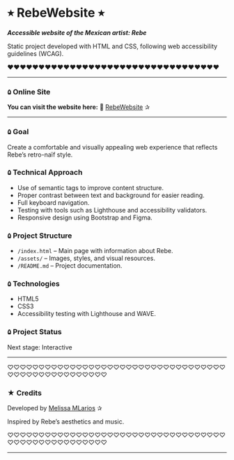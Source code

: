 # ⭒ RebeWebsite ⭒

***Accessible website of the Mexican artist: Rebe***

Static project developed with HTML and CSS,
following web accessibility guidelines (WCAG).

❤❤❤❤❤❤❤❤❤❤❤❤❤❤❤❤❤❤❤❤❤❤❤❤❤❤❤❤❤❤❤❤❤❤

________________________________________________________________

### ۵ Online Site

**You can visit the website here:**
🔗 [RebeWebsite](https://mellr7.github.io/artistRebe-site/) ✰

________________________________________________________________


### ۵ Goal

Create a comfortable and visually appealing web experience that reflects Rebe’s retro-naïf style.

### ۵ Technical Approach

* Use of semantic tags to improve content structure.
* Proper contrast between text and background for easier reading.
* Full keyboard navigation.
* Testing with tools such as Lighthouse and accessibility validators.
* Responsive design using Bootstrap and Figma.

### ۵ Project Structure

* `/index.html` – Main page with information about Rebe.
* `/assets/` – Images, styles, and visual resources.
* `/README.md` – Project documentation.

### ۵ Technologies
- HTML5  
- CSS3  
- Accessibility testing with Lighthouse and WAVE.


### ۵ Project Status

Next stage: Interactive
________________________________________________________________

♡♡♡♡♡♡♡♡♡♡♡♡♡♡♡♡♡♡♡♡♡♡♡♡♡♡♡♡♡♡♡♡♡♡♡♡♡♡♡♡♡♡♡♡♡♡♡♡♡♡♡

### ★ Credits

Developed by [Melissa MLarios](https://github.com/mellr7) ✰

Inspired by Rebe’s aesthetics and music.

♡♡♡♡♡♡♡♡♡♡♡♡♡♡♡♡♡♡♡♡♡♡♡♡♡♡♡♡♡♡♡♡♡♡♡♡♡♡♡♡♡♡♡♡♡♡♡♡♡♡♡
________________________________________________________________

